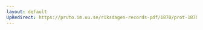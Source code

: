 ```yaml
---
layout: default
UpRedirect: https://pruto.im.uu.se/riksdagen-records-pdf/1870/prot-1870--fk--209/prot-1870--fk--209_010.pdf
---
```

